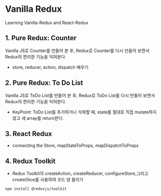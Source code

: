# Vanilla Redux

Learning Vanilla-Redux and React-Redux

## 1. Pure Redux: Counter

Vanilla JS로 Counter를 만들어 본 후, 
Redux로 Counter를 다시 만들어 보면서 Redux의 편리한 기능을 익혀본다.

- store, reducer, action, dispatch 배우기

## 2. Pure Redux: To Do List

Vanilla JS로 ToDo List를 만들어 본 후, 
Redux로 ToDo List를 다시 만들어 보면서 Redux의 편리한 기능을 익혀본다.

- KeyPoint: ToDo List를 추가하거나 삭제할 때,
state를 절대로 직접 mutate하지 않고 새 array를 return한다.

## 3. React Redux

- connecting the Store, mapStateToProps, mapDispatchToProps

## 4. Redux Toolkit

- Redux Toolkit의 createAction, createReducer, configureStore,그리고 createSlice를 사용하여 코드 양 줄이기

```npm install @reduxjs/toolkit```




